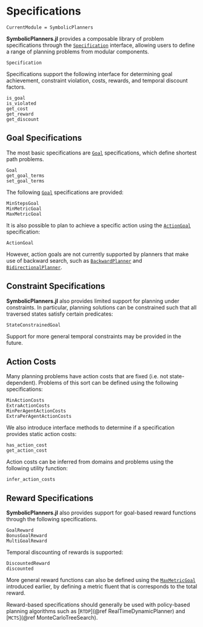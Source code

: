 # Specifications

```@meta
CurrentModule = SymbolicPlanners
```

**SymbolicPlanners.jl** provides a composable library of problem specifications
through the [`Specification`](@ref) interface, allowing users to define
a range of planning problems from modular components.

```@docs
Specification
```

Specifications support the following interface for determining goal achievement,
constraint violation, costs, rewards, and temporal discount factors.

```@docs
is_goal
is_violated
get_cost
get_reward
get_discount
```

## Goal Specifications

The most basic specifications are [`Goal`](@ref) specifications, which define
shortest path problems.

```@docs
Goal
get_goal_terms
set_goal_terms
```

The following [`Goal`](@ref) specifications are provided:

```@docs
MinStepsGoal
MinMetricGoal
MaxMetricGoal
```

It is also possible to plan to achieve a specific action using the
[`ActionGoal`](@ref) specification:

```@docs
ActionGoal
```

However, action goals are not currently supported by planners that make use 
of backward search, such as [`BackwardPlanner`](@ref) and
[`BidirectionalPlanner`](@ref).

## Constraint Specifications

**SymbolicPlanners.jl** also provides limited support for planning under
constraints. In particular, planning solutions can be constrained such that
all traversed states satisfy certain predicates:

```@docs
StateConstrainedGoal
```

Support for more general temporal constraints may be provided in the future.

## Action Costs

Many planning problems have action costs that are fixed (i.e. not state-dependent).
Problems of this sort can be defined using the following specifications:

```@docs
MinActionCosts
ExtraActionCosts
MinPerAgentActionCosts
ExtraPerAgentActionCosts
```

We also introduce interface methods to determine if a specification provides
static action costs:

```@docs
has_action_cost
get_action_cost
```

Action costs can be inferred from domains and problems using the following
utility function:

```@docs
infer_action_costs
```

## Reward Specifications

**SymbolicPlanners.jl** also provides support for goal-based reward functions
through the following specifications.

```@docs
GoalReward
BonusGoalReward
MultiGoalReward
```

Temporal discounting of rewards is supported:

```@docs
DiscountedReward
discounted
```

More general reward functions can also be defined using the
[`MaxMetricGoal`](@ref) introduced earlier, by defining a metric fluent that
is corresponds to the total reward.

Reward-based specifications should generally be used with policy-based
planning algorithms such as [`RTDP`](@ref RealTimeDynamicPlanner) and
[`MCTS`](@ref MonteCarloTreeSearch).
